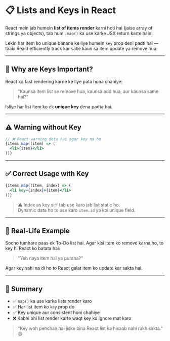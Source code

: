 # 📋 Lists and Keys in React

React mein jab humein **list of items render** karni hoti hai (jaise array of strings ya objects), tab hum `.map()` ka use karke JSX return karte hain.

Lekin har item ko unique banane ke liye humein `key` prop deni padti hai — taaki React efficiently track kar sake kaun sa item update ya remove hua.

---

## 🔑 Why are Keys Important?

React ko fast rendering karne ke liye pata hona chahiye:
> "Kaunsa item list se remove hua, kaunsa add hua, aur kaunsa same hai?"

Isliye har list item ko ek **unique key** dena padta hai.

---

## ⚠️ Warning without Key

```jsx
// ❌ React warning deta hai agar key na ho
{items.map((item) => (
  <li>{item}</li>
))}
```

---

## ✅ Correct Usage with Key

```jsx
{items.map((item, index) => (
  <li key={index}>{item}</li>
))}
```

> ⚠️ Index as key sirf tab use karo jab list static ho.  
> Dynamic data ho to use karo `item.id` ya koi unique field.

---

## 🧪 Real-Life Example

Socho tumhare paas ek To-Do list hai. Agar kisi item ko remove karna ho, to key hi React ko batata hai:

> "Yeh naya item hai ya purana?"

Agar key sahi na di ho to React galat item ko update kar sakta hai.

---

## 📌 Summary

- ✅ `map()` ka use karke lists render karo
- ✅ Har list item ko `key` prop do
- ✅ Key unique aur consistent honi chahiye
- ❌ Kabhi bhi list render karte waqt key ko ignore mat karo

> "Key woh pehchan hai jiske bina React list ka hisaab nahi rakh sakta." 😄
